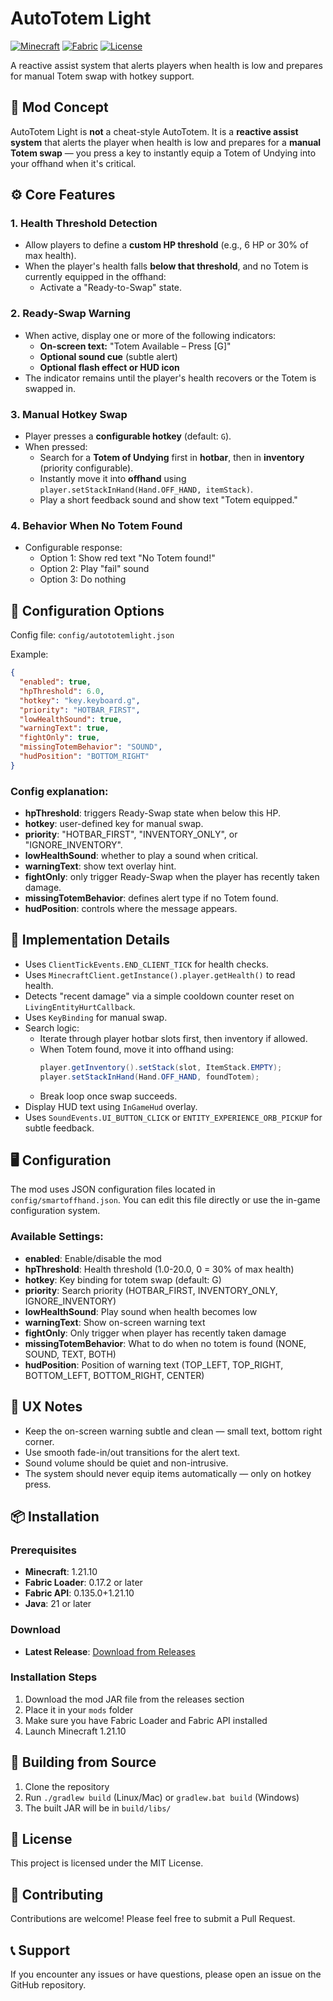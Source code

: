 # AutoTotem Light

[![Minecraft](https://img.shields.io/badge/Minecraft-1.21.10-brightgreen.svg)](https://minecraft.net)
[![Fabric](https://img.shields.io/badge/Fabric-0.135.0-blue.svg)](https://fabricmc.net)
[![License](https://img.shields.io/badge/License-MIT-yellow.svg)](LICENSE)

A reactive assist system that alerts players when health is low and prepares for manual Totem swap with hotkey support.

## 🧭 Mod Concept

AutoTotem Light is **not** a cheat-style AutoTotem. It is a **reactive assist system** that alerts the player when health is low and prepares for a **manual Totem swap** — you press a key to instantly equip a Totem of Undying into your offhand when it's critical.

## ⚙️ Core Features

### 1. Health Threshold Detection
- Allow players to define a **custom HP threshold** (e.g., 6 HP or 30% of max health).
- When the player's health falls **below that threshold**, and no Totem is currently equipped in the offhand:
  - Activate a "Ready-to-Swap" state.

### 2. Ready-Swap Warning
- When active, display one or more of the following indicators:
  - **On-screen text:** "Totem Available – Press [G]"
  - **Optional sound cue** (subtle alert)
  - **Optional flash effect or HUD icon**
- The indicator remains until the player's health recovers or the Totem is swapped in.

### 3. Manual Hotkey Swap
- Player presses a **configurable hotkey** (default: `G`).
- When pressed:
  - Search for a **Totem of Undying** first in **hotbar**, then in **inventory** (priority configurable).
  - Instantly move it into **offhand** using `player.setStackInHand(Hand.OFF_HAND, itemStack)`.
  - Play a short feedback sound and show text "Totem equipped."

### 4. Behavior When No Totem Found
- Configurable response:
  - Option 1: Show red text "No Totem found!"
  - Option 2: Play "fail" sound
  - Option 3: Do nothing

## 🧩 Configuration Options

Config file: `config/autototemlight.json`

Example:
```json
{
  "enabled": true,
  "hpThreshold": 6.0,
  "hotkey": "key.keyboard.g",
  "priority": "HOTBAR_FIRST",
  "lowHealthSound": true,
  "warningText": true,
  "fightOnly": true,
  "missingTotemBehavior": "SOUND",
  "hudPosition": "BOTTOM_RIGHT"
}
```

### Config explanation:

- **hpThreshold**: triggers Ready-Swap state when below this HP.
- **hotkey**: user-defined key for manual swap.
- **priority**: "HOTBAR_FIRST", "INVENTORY_ONLY", or "IGNORE_INVENTORY".
- **lowHealthSound**: whether to play a sound when critical.
- **warningText**: show text overlay hint.
- **fightOnly**: only trigger Ready-Swap when the player has recently taken damage.
- **missingTotemBehavior**: defines alert type if no Totem found.
- **hudPosition**: controls where the message appears.

## 🧠 Implementation Details

- Uses `ClientTickEvents.END_CLIENT_TICK` for health checks.
- Uses `MinecraftClient.getInstance().player.getHealth()` to read health.
- Detects "recent damage" via a simple cooldown counter reset on `LivingEntityHurtCallback`.
- Uses `KeyBinding` for manual swap.
- Search logic:
  - Iterate through player hotbar slots first, then inventory if allowed.
  - When Totem found, move it into offhand using:
    ```java
    player.getInventory().setStack(slot, ItemStack.EMPTY);
    player.setStackInHand(Hand.OFF_HAND, foundTotem);
    ```
  - Break loop once swap succeeds.
- Display HUD text using `InGameHud` overlay.
- Uses `SoundEvents.UI_BUTTON_CLICK` or `ENTITY_EXPERIENCE_ORB_PICKUP` for subtle feedback.

## 🖥️ Configuration

The mod uses JSON configuration files located in `config/smartoffhand.json`. You can edit this file directly or use the in-game configuration system.

### Available Settings:

- **enabled**: Enable/disable the mod
- **hpThreshold**: Health threshold (1.0-20.0, 0 = 30% of max health)
- **hotkey**: Key binding for totem swap (default: G)
- **priority**: Search priority (HOTBAR_FIRST, INVENTORY_ONLY, IGNORE_INVENTORY)
- **lowHealthSound**: Play sound when health becomes low
- **warningText**: Show on-screen warning text
- **fightOnly**: Only trigger when player has recently taken damage
- **missingTotemBehavior**: What to do when no totem is found (NONE, SOUND, TEXT, BOTH)
- **hudPosition**: Position of warning text (TOP_LEFT, TOP_RIGHT, BOTTOM_LEFT, BOTTOM_RIGHT, CENTER)

## 🌟 UX Notes

- Keep the on-screen warning subtle and clean — small text, bottom right corner.
- Use smooth fade-in/out transitions for the alert text.
- Sound volume should be quiet and non-intrusive.
- The system should never equip items automatically — only on hotkey press.

## 📦 Installation

### Prerequisites
- **Minecraft**: 1.21.10
- **Fabric Loader**: 0.17.2 or later
- **Fabric API**: 0.135.0+1.21.10
- **Java**: 21 or later

### Download
- **Latest Release**: [Download from Releases](releases/autototemlight-1.0.0-mc1.21.10.jar)

### Installation Steps
1. Download the mod JAR file from the releases section
2. Place it in your `mods` folder
3. Make sure you have Fabric Loader and Fabric API installed
4. Launch Minecraft 1.21.10

## 🔧 Building from Source

1. Clone the repository
2. Run `./gradlew build` (Linux/Mac) or `gradlew.bat build` (Windows)
3. The built JAR will be in `build/libs/`

## 📝 License

This project is licensed under the MIT License.

## 🤝 Contributing

Contributions are welcome! Please feel free to submit a Pull Request.

## 📞 Support

If you encounter any issues or have questions, please open an issue on the GitHub repository.
